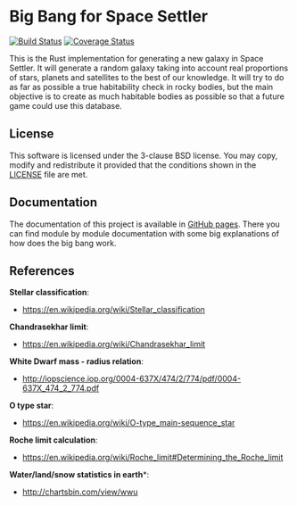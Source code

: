 # Big Bang for Space Settler #

[![Build Status](https://travis-ci.org/Razican/Space-Settler-BigBang.svg?branch=master)](https://travis-ci.org/Razican/Space-Settler-BigBang)
[![Coverage Status](https://coveralls.io/repos/Razican/Space-Settler-BigBang/badge.svg?branch=master&service=github)](https://coveralls.io/github/Razican/Space-Settler-BigBang?branch=master)

This is the Rust implementation for generating a new galaxy in Space Settler. It will generate a
random galaxy taking into account real proportions of stars, planets and satellites to the best of
our knowledge. It will try to do as far as possible a true habitability check in rocky bodies, but
the main objective is to create as much habitable bodies as possible so that a future game could use
this database.

## License ##

This software is licensed under the 3-clause BSD license. You may copy, modify and redistribute it
provided that the conditions shown in the [LICENSE](LICENSE) file are met.

## Documentation ##

The documentation of this project is available in [GitHub pages](http://razican.github.io/Space-Settler-BigBang/). There you can find module by module documentation with some big explanations of how does the big bang work.

## References ##

**Stellar classification**:
 - https://en.wikipedia.org/wiki/Stellar_classification

**Chandrasekhar limit**:
 - https://en.wikipedia.org/wiki/Chandrasekhar_limit

**White Dwarf mass - radius relation**:
 - http://iopscience.iop.org/0004-637X/474/2/774/pdf/0004-637X_474_2_774.pdf

**O type star**:
 - https://en.wikipedia.org/wiki/O-type_main-sequence_star

**Roche limit calculation**:
 - https://en.wikipedia.org/wiki/Roche_limit#Determining_the_Roche_limit

**Water/land/snow statistics in earth***:
 - http://chartsbin.com/view/wwu
